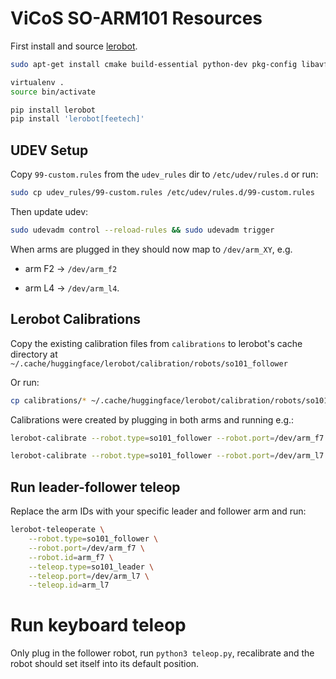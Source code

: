 # ViCoS SO-ARM101 Resources

First install and source [lerobot](https://huggingface.co/docs/lerobot/en/installation).

```bash
sudo apt-get install cmake build-essential python-dev pkg-config libavformat-dev libavcodec-dev libavdevice-dev libavutil-dev libswscale-dev libswresample-dev libavfilter-dev pkg-config virtualenv

virtualenv .
source bin/activate

pip install lerobot
pip install 'lerobot[feetech]'
```

## UDEV Setup

Copy `99-custom.rules` from the `udev_rules` dir to `/etc/udev/rules.d` or run:

```bash
sudo cp udev_rules/99-custom.rules /etc/udev/rules.d/99-custom.rules
```

Then update udev:

```bash
sudo udevadm control --reload-rules && sudo udevadm trigger
```

When arms are plugged in they should now map to `/dev/arm_XY`, e.g.

- arm F2 -> `/dev/arm_f2` 
 
- arm L4 -> `/dev/arm_l4`.

## Lerobot Calibrations

Copy the existing calibration files from `calibrations` to lerobot's cache directory at `~/.cache/huggingface/lerobot/calibration/robots/so101_follower`

Or run:
```bash
cp calibrations/* ~/.cache/huggingface/lerobot/calibration/robots/so101_follower/
```

Calibrations were created by plugging in both arms and running e.g.:

```bash
lerobot-calibrate --robot.type=so101_follower --robot.port=/dev/arm_f7 --robot.id=arm_f7

lerobot-calibrate --robot.type=so101_follower --robot.port=/dev/arm_l7 --robot.id=arm_l7
```

## Run leader-follower teleop

Replace the arm IDs with your specific leader and follower arm and run:
```bash
lerobot-teleoperate \
    --robot.type=so101_follower \
    --robot.port=/dev/arm_f7 \
    --robot.id=arm_f7 \
    --teleop.type=so101_leader \
    --teleop.port=/dev/arm_l7 \
    --teleop.id=arm_l7
```


# Run keyboard teleop

Only plug in the follower robot, run `python3 teleop.py`, recalibrate and the robot should set itself into its default position.